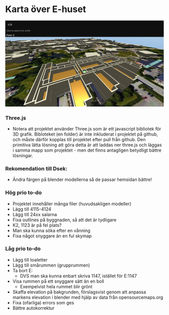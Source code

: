 # Karta över E-huset
![Karta över E-huset](image.png)

### Three.js
* Notera att projektet använder Three.js som är ett javascript bibliotek för 3D grafik. Bibloteket (en folder) är inte inkluderat i projektet på github, och måste därför kopplas till projektet efter pull från github. Den primitiva lätta lösning att göra detta är att laddas ner three.js och läggas i samma mapp som projektet - men det finns antagligen betydligt bättre lösningar.

### Rekomendation till Dsek:
* Ändra färgen på blender modellerna så de passar hemsidan bättre!

### Hög prio to-do
* Projektet innehåller många filer (huvudsakligen modeller)
* Lägg till 4115-4124
* Lägg till 24xx salarna
* Fixa outlines på byggnaden, så att det är tydligare
* K2, 1123 är på fel plats?
* Man ska kunna söka efter en vånning
* Fixa något snyggare än en ful skymap

### Låg prio to-do
* Lägg till toaletter
* Lägg till smårummen (grupprummen)
* Ta bort E:
  * DVS man ska kunna enbart skriva 1147, istället för E:1147
* Visa rummen på ett snyggare sätt än en boll
  * Exempelvist hela rummet blir grönt
* Skaffa elevation på bakgrunden, förslagsvist genom att anpassa markens elevation i blender med hjälp av data från opensourcemaps.org
* Fixa (ofarliga) errors som ges
* Bättre autokorrektur







